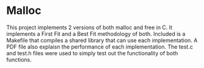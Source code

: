 # Malloc

This project implements 2 versions of both malloc and free in C. It implements a First Fit and a Best Fit methodology of both. Included is a Makefile that compiles a shared library that can use each implementation. A PDF file also explaisn the performance of each implementation. The test.c and test.h files were used to simply test out the functionality of both functions. 